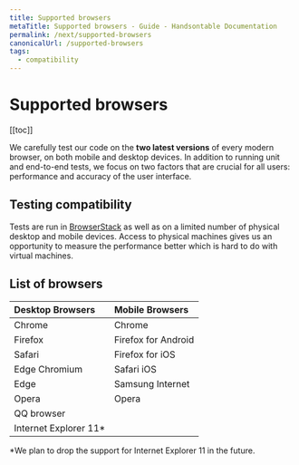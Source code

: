```yaml
---
title: Supported browsers
metaTitle: Supported browsers - Guide - Handsontable Documentation
permalink: /next/supported-browsers
canonicalUrl: /supported-browsers
tags:
  - compatibility
---
```


# Supported browsers

[[toc]]

We carefully test our code on the **two latest versions** of every modern browser, on both mobile and desktop devices. In addition to running unit and end-to-end tests, we focus on two factors that are crucial for all users: performance and accuracy of the user interface.

## Testing compatibility

Tests are run in [BrowserStack](https://www.browserstack.com/) as well as on a limited number of physical desktop and mobile devices. Access to physical machines gives us an opportunity to measure the performance better which is hard to do with virtual machines.

## List of browsers

| Desktop Browsers      | Mobile Browsers     |
| :-------------------- | :------------------ |
| Chrome                | Chrome              |
| Firefox               | Firefox for Android |
| Safari                | Firefox for iOS     |
| Edge Chromium         | Safari iOS          |
| Edge                  | Samsung Internet    |
| Opera                 | Opera               |
| QQ browser            |                     |
| Internet Explorer 11* |                     |

*We plan to drop the support for Internet Explorer 11 in the future.
